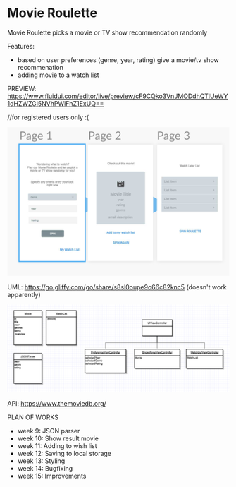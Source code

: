# Movie Roulette
Movie Roulette picks a movie or TV show recommendation randomly

Features: 
  - based on user preferences (genre, year, rating) give a movie/tv show recommenation
  - adding movie to a watch list

PREVIEW: 
https://www.fluidui.com/editor/live/preview/cF9CQko3VnJMODdhQTlUeWY1dHZWZGl5NVhPWlFhZ1ExUQ==

//for registered users only :(

![alt text](https://github.com/amusinger/movie-roulette/blob/master/preview.png)

UML: https://go.gliffy.com/go/share/s8sl0oupe9o66c82knc5 (doesn't work apparently)

![alt text](https://github.com/amusinger/movie-roulette/blob/master/uml-v1.png)

API: https://www.themoviedb.org/ 


PLAN OF WORKS

- week 9: JSON parser
- week 10: Show result movie
- week 11: Adding to wish list
- week 12: Saving to local storage
- week 13: Styling
- week 14: Bugfixing
- week 15: Improvements

